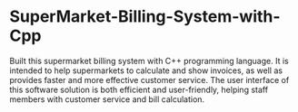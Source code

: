 # SuperMarket-Billing-System-with-Cpp
Built this supermarket billing system with C++ programming language. It is intended to help supermarkets to calculate and show invoices, as well as provides faster and more effective customer service. The user interface of this software solution is both efficient and user-friendly, helping staff members with customer service and bill calculation.

